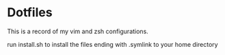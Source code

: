 # Dotfiles

This is a record of my vim and zsh configurations.

run install.sh to install the files ending with .symlink to your home directory
